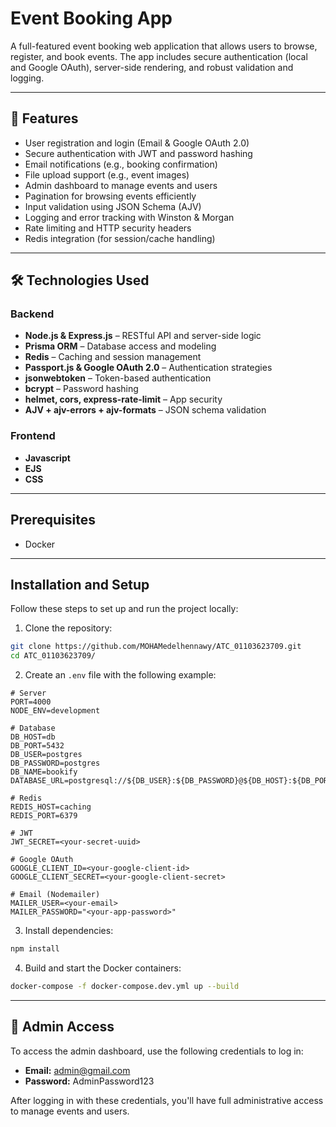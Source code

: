 # Event Booking App

A full-featured event booking web application that allows users to browse, register, and book events. The app includes secure authentication (local and Google OAuth), server-side rendering, and robust validation and logging.

---

## 🚀 Features

- User registration and login (Email & Google OAuth 2.0)
- Secure authentication with JWT and password hashing
- Email notifications (e.g., booking confirmation)
- File upload support (e.g., event images)
- Admin dashboard to manage events and users
- Pagination for browsing events efficiently
- Input validation using JSON Schema (AJV)
- Logging and error tracking with Winston & Morgan
- Rate limiting and HTTP security headers
- Redis integration (for session/cache handling)

---

## 🛠️ Technologies Used

### Backend
- **Node.js & Express.js** – RESTful API and server-side logic
- **Prisma ORM** – Database access and modeling
- **Redis** – Caching and session management
- **Passport.js & Google OAuth 2.0** – Authentication strategies
- **jsonwebtoken** – Token-based authentication
- **bcrypt** – Password hashing
- **helmet, cors, express-rate-limit** – App security
- **AJV + ajv-errors + ajv-formats** – JSON schema validation


### Frontend
- **Javascript**
- **EJS**
- **CSS**

---

## Prerequisites
- Docker

---

## Installation and Setup
Follow these steps to set up and run the project locally:

1. Clone the repository:

```bash
git clone https://github.com/MOHAMedelhennawy/ATC_01103623709.git
cd ATC_01103623709/
```

2. Create an `.env` file with the following example:
```
# Server
PORT=4000
NODE_ENV=development

# Database
DB_HOST=db
DB_PORT=5432
DB_USER=postgres
DB_PASSWORD=postgres
DB_NAME=bookify
DATABASE_URL=postgresql://${DB_USER}:${DB_PASSWORD}@${DB_HOST}:${DB_PORT}/${DB_NAME}

# Redis
REDIS_HOST=caching
REDIS_PORT=6379

# JWT
JWT_SECRET=<your-secret-uuid>

# Google OAuth
GOOGLE_CLIENT_ID=<your-google-client-id>
GOOGLE_CLIENT_SECRET=<your-google-client-secret>

# Email (Nodemailer)
MAILER_USER=<your-email>
MAILER_PASSWORD="<your-app-password>"
```

3. Install dependencies:
```bash
npm install
```

4. Build and start the Docker containers:
```bash
docker-compose -f docker-compose.dev.yml up --build
```

---

## 🔐 Admin Access

To access the admin dashboard, use the following credentials to log in:

- **Email:** admin@gmail.com
- **Password:** AdminPassword123


After logging in with these credentials, you'll have full administrative access to manage events and users.
